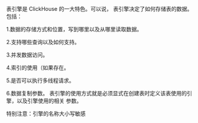 表引擎是 ClickHouse 的一大特色。可以说， 表引擎决定了如何存储表的数据。包括： 

1.数据的存储方式和位置，写到哪里以及从哪里读取数据。 

2.支持哪些查询以及如何支持。 

3.并发数据访问。 

4.索引的使用（如果存在。 

5.是否可以执行多线程请求。 

6.数据复制参数。 表引擎的使用方式就是必须显式在创建表时定义该表使用的引擎，以及引擎使用的相关 参数。 

特别注意：引擎的名称大小写敏感

